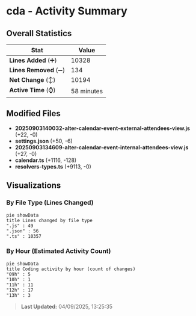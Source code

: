 # cda - Activity Summary 

## Overall Statistics

| Stat                   | Value                                                             |
| ---------------------- | ----------------------------------------------------------------- |
| **Lines Added** (➕)   | 10328                                          |
| **Lines Removed** (➖) | 134                                        |
| **Net Change** (↕)    | 10194                |
| **Active Time** (⌚)   | 58 minutes |


## Modified Files
- **20250903140032-alter-calendar-event-external-attendees-view.js** (+22, -0)
- **settings.json** (+50, -6)
- **20250903134609-alter-calendar-event-internal-attendees-view.js** (+27, -0)
- **calendar.ts** (+1116, -128)
- **resolvers-types.ts** (+9113, -0)

## Visualizations

### By File Type (Lines Changed)

```mermaid
pie showData
title Lines changed by file type
".js" : 49
".json" : 56
".ts" : 10357
```

### By Hour (Estimated Activity Count)

```mermaid
pie showData
title Coding activity by hour (count of changes)
"09h" : 5
"10h" : 1
"11h" : 11
"12h" : 17
"13h" : 3
```


> **Last Updated:** 04/09/2025, 13:25:35
